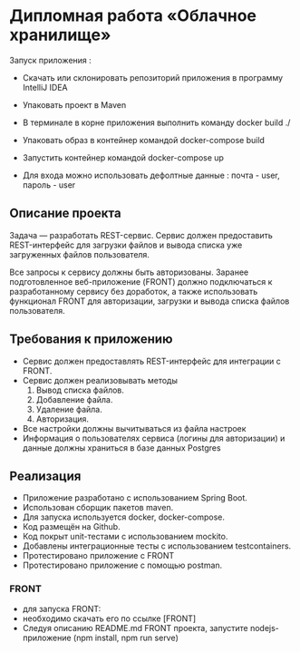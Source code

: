 # Дипломная работа «Облачное хранилище»

Запуск приложения : 

- Скачать или склонировать репозиторий приложения в программу IntelliJ IDEA

- Упаковать проект в Maven

- В терминале в корне приложения выполнить команду docker build ./ 

- Упаковать образ в контейнер командой docker-compose build

- Запустить контейнер командой docker-compose up

- Для входа можно использовать дефолтные данные :  почта - user, пароль - user

## Описание проекта

Задача — разработать REST-сервис. Сервис должен предоставить REST-интерфейс для загрузки файлов и вывода списка уже загруженных файлов пользователя. 

Все запросы к сервису должны быть авторизованы. Заранее подготовленное веб-приложение (FRONT) должно подключаться к разработанному сервису без доработок, 
а также использовать функционал FRONT для авторизации, загрузки и вывода списка файлов пользователя.

## Требования к приложению

- Сервис должен предоставлять REST-интерфейс для интеграции с FRONT.
- Сервис должен реализовывать методы
  1. Вывод списка файлов.
  2. Добавление файла.
  3. Удаление файла.
  4. Авторизация.
- Все настройки должны вычитываться из файла настроек
- Информация о пользователях сервиса (логины для авторизации) и данные должны храниться в базе данных Postgres

## Реализация

- Приложение разработано с использованием Spring Boot.
- Использован сборщик пакетов maven.
- Для запуска используется docker, docker-compose.
- Код размещён на Github.
- Код покрыт unit-тестами с использованием mockito.
- Добавлены интеграционные тесты с использованием testcontainers.
- Протестировано приложение с FRONT
- Протестировано приложение с помощью postman.

### FRONT
- для запуска FRONT: 
- необходимо скачать его по ссылке [FRONT]
- Следуя описанию README.md FRONT проекта, запустите nodejs-приложение (npm install, npm run serve)
